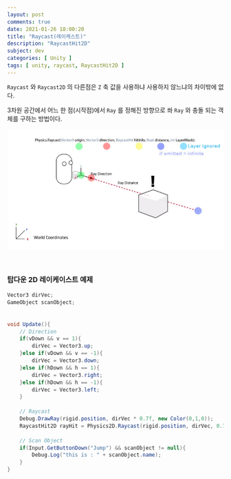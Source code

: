 ```yaml
---
layout: post
comments: true
date: 2021-01-26 18:00:20
title: "Raycast(레이케스트)"
description: "RaycastHit2D"
subject: dev
categories: [ Unity ]
tags: [ unity, raycast, RaycastHit2D ]
---
```



`Raycast` 와 `Raycast2D` 의 다른점은 `Z` 축 값을 사용하냐 사용하지 않느냐의 차이밖에 없다.

3차원 공간에서 어느 한 점(시작점)에서  `Ray` 를 정해진 방향으로 쏴 `Ray` 와 충돌 되는 객체를 구하는 방법이다.

![RaycastHit2D Physics2D.Raycast(Vector2 origin, Vector2 direction, float distance, int layerMask)](/images/dev/unity-raycasting.jpg "RaycastHit2D Physics2D.Raycast(Vector2 origin, Vector2 direction, float distance, int layerMask)")

<br>

### 탑다운 2D 레이케이스트 예제

```c#
Vector3 dirVec;
GameObject scanObject;


void Update(){
    // Direction
    if(vDown && v == 1){
        dirVec = Vector3.up;
    }else if(vDown && v == -1){
        dirVec = Vector3.down;
    }else if(hDown && h == 1){
        dirVec = Vector3.right;
    }else if(hDown && h == -1){
        dirVec = Vector3.left;
    }
    
    // Raycast
    Debug.DrawRay(rigid.position, dirVec * 0.7f, new Color(0,1,0));
    RaycastHit2D rayHit = Physics2D.Raycast(rigid.position, dirVec, 0.7f, LayerMask.GetMask("Object"));

    // Scan Object
    if(Input.GetButtonDown("Jump") && scanObject != null){
        Debug.Log("this is : " + scanObject.name);
    }
}
```





